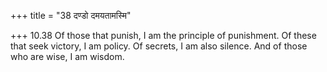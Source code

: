 +++
title = "38 दण्डो दमयतामस्मि"

+++
10.38 Of those that punish, I am the principle of punishment. Of these
that seek victory, I am policy. Of secrets, I am also silence. And of
those who are wise, I am wisdom.
